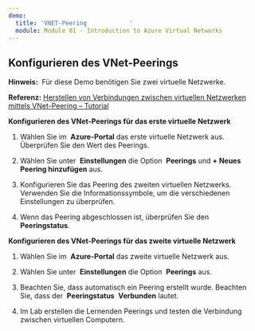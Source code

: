 ```yaml
---
demo:
  title: 'VNET-Peering            '
  module: Module 01 - Introduction to Azure Virtual Networks
---
```

## Konfigurieren des VNet-Peerings

**Hinweis:**  Für diese Demo benötigen Sie zwei virtuelle Netzwerke.

**Referenz:** [Herstellen von Verbindungen zwischen virtuellen Netzwerken mittels VNet-Peering – Tutorial](https://docs.microsoft.com/azure/virtual-network/tutorial-connect-virtual-networks-portal)

**Konfigurieren des VNet-Peerings für das erste virtuelle Netzwerk**

1. Wählen Sie im  **Azure-Portal** das erste virtuelle Netzwerk aus. Überprüfen Sie den Wert des Peerings. 

1. Wählen Sie unter  **Einstellungen** die Option  **Peerings** und **+ Neues Peering hinzufügen** aus.

1. Konfigurieren Sie das Peering des zweiten virtuellen Netzwerks. Verwenden Sie die Informationssymbole, um die verschiedenen Einstellungen zu überprüfen. 

1. Wenn das Peering abgeschlossen ist, überprüfen Sie den **Peeringstatus**. 

**Konfigurieren des VNet-Peerings für das zweite virtuelle Netzwerk**

1. Wählen Sie im  **Azure-Portal** das zweite virtuelle Netzwerk aus.

1. Wählen Sie unter  **Einstellungen** die Option  **Peerings** aus.

1. Beachten Sie, dass automatisch ein Peering erstellt wurde. Beachten Sie, dass der  **Peeringstatus**  **Verbunden** lautet.

1. Im Lab erstellen die Lernenden Peerings und testen die Verbindung zwischen virtuellen Computern. 

